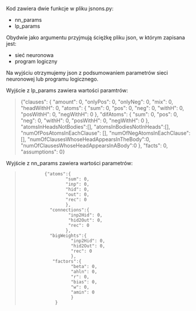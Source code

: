 Kod zawiera dwie funkcje w pliku jsnons.py:
  - nn_params
  - lp_params
  
 Obydwie jako argumentu przyjmują ściężkę pliku json, w którym zapisana jest:
   - sieć neuronowa
   - program logiczny
 
 Na wyjściu otrzymujemy json z podsumowaniem parametrów sieci neuronowej lub programu logicznego.
 
 Wyjście z lp_params zawiera wartości paramtrów: 
 >  {"clauses": {
 >                   "amount": 0,
 >                   "onlyPos": 0,
 >                   "onlyNeg": 0,
 >                   "mix": 0,
 >                   "headWithH": 0,
 >                   "atoms": {
 >                         "sum": 0, 
 >                         "pos": 0,
 >                         "neg": 0,
 >                         "withH": 0, 
 >                         "posWithH": 0, 
 >                         "negWithH": 0
 >                          },
 >                   "difAtoms": {
 >                          "sum": 0, 
 >                          "pos": 0, 
 >                          "neg": 0, 
 >                          "withH": 0, 
 >                          "posWithH": 0, 
 >                          "negWithH": 0
 >                          },
 >                   "atomsInHeadsNotBodies":[],
 >                   "atomsInBodiesNotInHeads":[],
 >                   "numOfPosAtomsInEachClause": [],
 >                   "numOfNegAtomsInEachClause": [],
 >                   "numOfClausesWhoseHeadAppearsInTheBody":0,
 >                   "numOfClausesWhoseHeadAppearsInABody":0
 >                   },
 >    "facts": 0,
 >    "assumptions": 0}

              
Wyjście z nn_params zawiera wartości parametrów:
 >              {"atoms":{
 >                      "sum": 0,
 >                      "inp": 0,
 >                      "hid": 0,
 >                      "out": 0,
 >                      "rec": 0
 >                      },
 >                "connections":{
 >                       "inp2Hid": 0,
 >                       "hid2Out": 0,
 >                       "rec": 0
 >                      },
 >                "bigWeights":{
 >                        "inp2Hid": 0,
 >                        "hid2Out": 0,
 >                        "rec": 0
 >                        },
 >                 "factors":{
 >                        "beta": 0,
 >                        "ahln": 0,
 >                        "r": 0,
 >                        "bias": 0,
 >                        "w": 0,
 >                        "amin": 0
 >                        }
 >                  }
